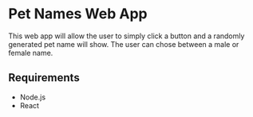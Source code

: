 # Pet Names Web App

This web app will allow the user to simply click a button and a randomly generated pet name will show. The user can chose between a male or female name.

## Requirements

- Node.js
- React
